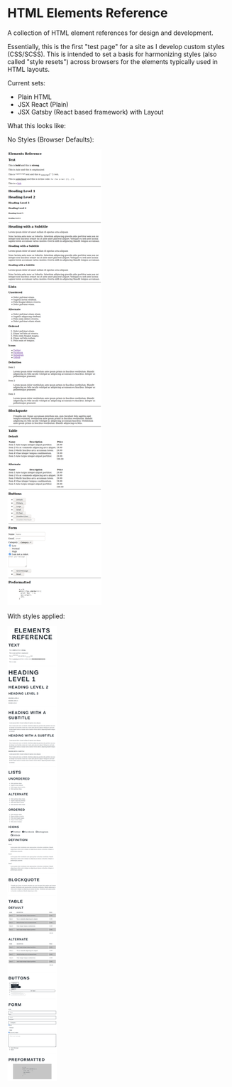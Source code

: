 # HTML Elements Reference

A collection of HTML element references for design and development.

Essentially, this is the first "test page" for a site as I develop custom styles (CSS/SCSS). This is intended to set a basis for harmonizing styles (also called "style resets") across browsers for the elements typically used in HTML layouts.

Current sets:

- Plain HTML
- JSX React (Plain)
- JSX Gatsby (React based framework) with Layout

What this looks like:

No Styles (Browser Defaults):

![An unstyled page](docs/Elements_Reference_no_style.png)

With styles applied:

![A full styled page](docs/Element_Reference_Styled.png)
